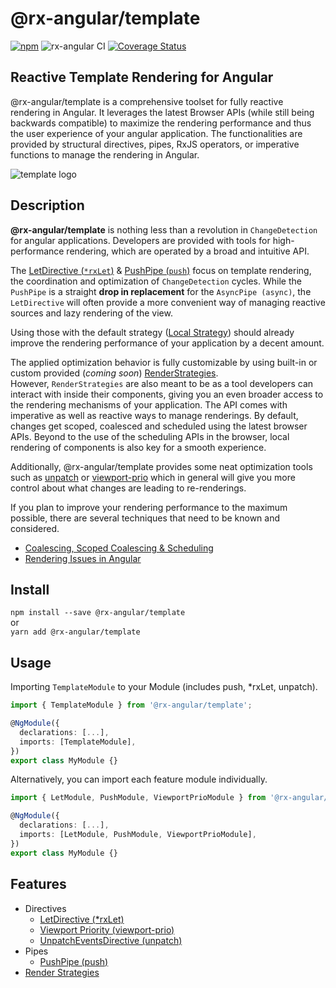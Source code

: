 # @rx-angular/template

[![npm](https://img.shields.io/npm/v/%40rx-angular%2Ftemplate.svg)](https://www.npmjs.com/package/%40rx-angular%2Ftemplate)
![rx-angular CI](https://github.com/BioPhoton/rx-angular/workflows/rx-angular%20CI/badge.svg?branch=master)
[![Coverage Status](https://github.com/BioPhoton/rx-angular/blob/master/docs/test-coverage/template/jest-coverage-badge.svg)](https://biophoton.github.io/rx-angular/test-coverage/template/lcov-report/index.html)


## Reactive Template Rendering for Angular

@rx-angular/template is a comprehensive toolset for fully reactive rendering in Angular.
It leverages the latest Browser APIs (while still being backwards compatible) to maximize the rendering performance and thus
the user experience of your angular application.
The functionalities are provided by
structural directives, pipes, RxJS operators, or imperative functions to manage the rendering in Angular.

![template logo](https://raw.githubusercontent.com/BioPhoton/rx-angular/master/libs/template/images/template_logo.png)

## Description

**@rx-angular/template** is nothing less than a revolution in `ChangeDetection` for angular applications.
Developers are provided with tools for high-performance rendering, which are operated by a broad and intuitive API.

The [LetDirective (`*rxLet`)](https://github.com/BioPhoton/rx-angular/tree/master/libs/template/docs/let.md) &
[PushPipe (`push`)](https://github.com/BioPhoton/rx-angular/tree/master/libs/template/docs/push.md) focus
on template rendering, the coordination and optimization of `ChangeDetection` cycles. While the `PushPipe` is a
straight **drop in replacement** for the `AsyncPipe (async)`, the `LetDirective` will often provide a more
convenient way of managing reactive sources and lazy rendering of the view.

Using those with the default strategy ([Local Strategy](https://github.com/BioPhoton/rx-angular/tree/master/libs/template/docs/render-strategies.md#local-strategy)) should already improve the rendering performance of
your application by a decent amount.

The applied optimization behavior is fully customizable by using built-in or
custom provided (_coming soon_) [RenderStrategies](https://github.com/BioPhoton/rx-angular/tree/master/libs/template/docs/render-strategies.md).  
However, `RenderStrategies` are also meant to be as a tool developers can interact with inside
their components, giving you an even broader access to the rendering mechanisms of your application.
The API comes with imperative as well as reactive ways to manage renderings.
By default, changes get scoped, coalesced and scheduled using the latest browser APIs.
Beyond to the use of the scheduling APIs in the browser, local rendering of components is also
key for a smooth experience.

Additionally, @rx-angular/template provides some neat optimization tools such as
[unpatch](https://github.com/BioPhoton/rx-angular/tree/master/libs/template/docs/unpatch.md) or
[viewport-prio](https://github.com/BioPhoton/rx-angular/tree/master/libs/template/docs/viewport-prio.md) which in general will give you more control
about what changes are leading to re-renderings.

If you plan to improve your rendering performance to the maximum possible, there
are several techniques that need to be known and considered.

- [Coalescing, Scoped Coalescing & Scheduling](https://github.com/BioPhoton/rx-angular/tree/master/libs/template/docs/concepts.md)
- [Rendering Issues in Angular](https://github.com/BioPhoton/rx-angular/tree/master/libs/template/docs/performance-issues.md)

## Install

`npm install --save @rx-angular/template`  
or  
`yarn add @rx-angular/template`

## Usage

Importing `TemplateModule` to your Module (includes push, \*rxLet, unpatch).

```typescript
import { TemplateModule } from '@rx-angular/template';

@NgModule({
  declarations: [...],
  imports: [TemplateModule],
})
export class MyModule {}
```

Alternatively, you can import each feature module individually.

```typescript
import { LetModule, PushModule, ViewportPrioModule } from '@rx-angular/template';

@NgModule({
  declarations: [...],
  imports: [LetModule, PushModule, ViewportPrioModule],
})
export class MyModule {}
```

## Features

- Directives
  - [LetDirective (\*rxLet)](https://github.com/BioPhoton/rx-angular/tree/master/libs/template/docs/let.md)
  - [Viewport Priority (viewport-prio)](https://github.com/BioPhoton/rx-angular/tree/master/libs/template/docs/viewport-prio.md)
  - [UnpatchEventsDirective (unpatch)](https://github.com/BioPhoton/rx-angular/tree/master/libs/template/docs/unpatch.md)
- Pipes
  - [PushPipe (push)](https://github.com/BioPhoton/rx-angular/tree/master/libs/template/docs/push.md)
- [Render Strategies](https://github.com/BioPhoton/rx-angular/tree/master/libs/template/docs/render-strategies.md)
